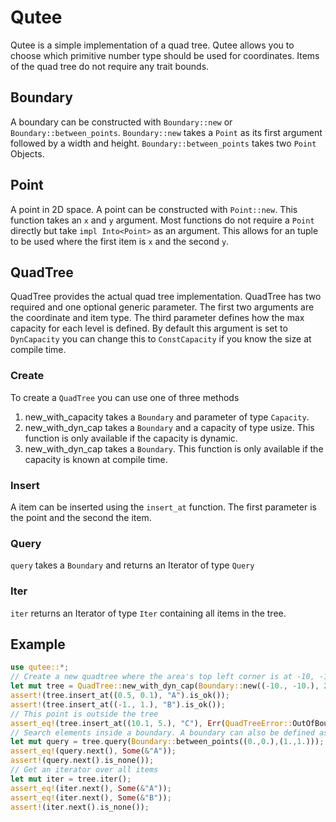# Qutee

Qutee is a simple implementation of a quad tree.
Qutee allows you to choose which primitive number type should be used for coordinates.
Items of the quad tree do not require any trait bounds.

## Boundary
A boundary can be constructed with `Boundary::new` or `Boundary::between_points`.
`Boundary::new` takes a `Point` as its first argument followed by a width and height.
`Boundary::between_points` takes two `Point` Objects.

## Point
A point in 2D space.
A point can be constructed with `Point::new`. This function takes an `x` and `y` argument.
Most functions do not require a `Point` directly but take `impl Into<Point>` as an argument.
This allows for an tuple to be used where the first item is `x` and the second `y`.

## QuadTree
QuadTree provides the actual quad tree implementation. QuadTree has two required and one optional generic parameter.
The first two arguments are the coordinate and item type. The third parameter defines how the max capacity for each level is defined.
By default this argument is set to `DynCapacity` you can change this to `ConstCapacity` if you know the size at compile time.

### Create
To create a `QuadTree` you can use one of three methods
1. new_with_capacity takes a `Boundary` and parameter of type `Capacity`.
2. new_with_dyn_cap takes a `Boundary` and a capacity of type usize. This function is only available if the capacity is dynamic.
3. new_with_dyn_cap takes a `Boundary`. This function is only available if the capacity is known at compile time.

### Insert
A item can be inserted using the `insert_at` function. The first parameter is the point and the second the item.

### Query
`query` takes a `Boundary` and returns an Iterator of type `Query`

### Iter
`iter` returns an Iterator of type `Iter` containing all items in the tree.

## Example
```rust
use qutee::*;
// Create a new quadtree where the area's top left corner is at -10, -10, with a width and height of 20.
let mut tree = QuadTree::new_with_dyn_cap(Boundary::new((-10., -10.), 20., 20.), 5);
assert!(tree.insert_at((0.5, 0.1), "A").is_ok());
assert!(tree.insert_at((-1., 1.), "B").is_ok());
// This point is outside the tree
assert_eq!(tree.insert_at((10.1, 5.), "C"), Err(QuadTreeError::OutOfBounds));
// Search elements inside a boundary. A boundary can also be defined as an area between two points.
let mut query = tree.query(Boundary::between_points((0.,0.),(1.,1.)));
assert_eq!(query.next(), Some(&"A"));
assert!(query.next().is_none());
// Get an iterator over all items
let mut iter = tree.iter();
assert_eq!(iter.next(), Some(&"A"));
assert_eq!(iter.next(), Some(&"B"));
assert!(iter.next().is_none());
```

